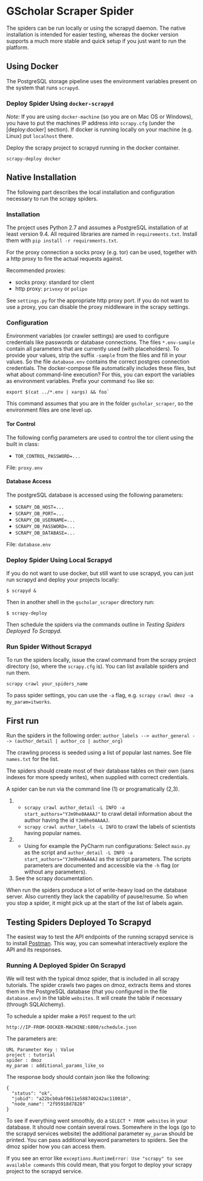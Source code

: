 # GScholar Scraper Spider

The spiders can be run locally or using the scrapyd daemon. The native installation is intended for easier testing,
whereas the docker version supports a much more stable and quick setup if you just want to run the platform.

## Using Docker

The PostgreSQL storage pipeline uses the environment variables present on the system that runs `scrapyd`.

### Deploy Spider Using `docker-scrapyd`

*Note:* If you are using `docker-machine` (so you are on Mac OS or Windows), you have to put the machines IP address into `scrapy.cfg`
(under the [deploy:docker] section). If docker is running locally on your machine (e.g. Linux) put `localhost` there.

Deploy the scrapy project to scrapyd running in the docker container.
```
scrapy-deploy docker
```

## Native Installation

The following part describes the local installation and configuration necessary to run the scrapy spiders.

### Installation

The project uses Python 2.7 and assumes a PostgreSQL installation of at least version 9.4.
All required libraries are named in `requirements.txt`. Install them with `pip install -r requirements.txt`.

For the proxy connection a socks proxy (e.g. tor) can be used, together with a http proxy
to fire the actual requests against.

Recommended proxies:

- socks proxy: standard tor client
- http proxy: `privoxy` or `polipo`

See `settings.py` for the appropriate http proxy port. If you do not want to use a proxy, you can disable the proxy
middleware in the scrapy settings.

### Configuration

Environment variables (or crawler settings) are used to configure credentials like passwords or database connections.
 The files `*.env-sample` contain all parameters that are currently used (with placeholders). To provide your values,
 strip the suffix `-sample` from the files and fill in your values.
 So the file `database.env` contains the correct postgres connection credentials. The docker-compose file automatically
 includes these files, but what about command-line execution? For this, you can export the variables as environment variables.
 Prefix your command `foo` like so:
```
export $(cat ../*.env | xargs) && foo`
```
This command assumes that you are in the 
 folder `gscholar_scraper`, so the environment files are one level up.

#### Tor Control

The following config parameters are used to control the tor client using the built in class:

- `TOR_CONTROL_PASSWORD=...`

File: `proxy.env`

#### Database Access

The postgreSQL database is accessed using the following parameters:

- `SCRAPY_DB_HOST=...`
- `SCRAPY_DB_PORT=...`
- `SCRAPY_DB_USERNAME=...`
- `SCRAPY_DB_PASSWORD=...`
- `SCRAPY_DB_DATABASE=...`

File: `database.env`

### Deploy Spider Using Local Scrapyd

If you do not want to use docker, but still want to use scrapyd, you can just run scrapyd and deploy your projects
locally:

```
$ scrapyd &
```

Then in another shell in the `gscholar_scraper` directory run:
```
$ scrapy-deploy
```

Then schedule the spiders via the commands outline in *Testing Spiders Deployed To Scrapyd*.

### Run Spider Without Scrapyd

To run the spiders locally, issue the crawl command from the scrapy project directory (so, where the `scrapy.cfg` is).
You can list available spiders and run them.
```
scrapy crawl your_spiders_name
```

To pass spider settings, you can use the `-a` flag, e.g. `scrapy crawl dmoz -a my_param=itworks`.

## First run

Run the spiders in the following order:
 `author_labels --> author_general --> (author_detail | author_co | author_org)` 

The crawling process is seeded using a list of popular last names. See file `names.txt` for the list.

The spiders should create most of their database tables on their own (sans indexes for more speedy writes), 
when supplied with correct credentials.

A spider can be run via the command line (1) or programatically (2,3).

1.
    - `scrapy crawl author_detail -L INFO -a start_authors="YJm9he0AAAAJ"` to crawl detail information about the author having the id
      `YJm9he0AAAAJ`.
    - `scrapy crawl author_labels -L INFO` to crawl the labels of scientists having popular names.
2.
    - Using for example the PyCharm run configurations: Select `main.py` as the script and 
    `author_detail -L INFO -a start_authors="YJm9he0AAAAJ` as the script parameters. The scripts parameters are documented
    and accessible via the `-h` flag (or without any parameters).
3.
    See the scrapy documentation.
    
When run the spiders produce a lot of write-heavy load on the database server. Also currently they lack the capability 
of pause/resume. So when you stop a spider, it might pick up at the start of the list of labels again.

## Testing Spiders Deployed To Scrapyd

The easiest way to test the API endpoints of the running scrapyd service is
 to install [Postman](https://chrome.google.com/webstore/detail/postman/fhbjgbiflinjbdggehcddcbncdddomop). 
 This way, you can somewhat interactively explore the API and its responses.

### Running A Deployed Spider On Scrapyd

We will test with the typical dmoz spider, that is included in all scrapy tutorials.
 The spider crawls two pages on dmoz, extracts items and stores them in the PostgreSQL 
 database (that you configured in the file `database.env`) in the table `websites`. 
 It will create the table if necessary (through SQLAlchemy).

To schedule a spider make a `POST` request to the url:
```
http://IP-FROM-DOCKER-MACHINE:6800/schedule.json
```

The parameters are:
```
URL Parameter Key : Value
project : tutorial
spider : dmoz
my_param : additional_params_like_so
```

The response body should contain json like the following:
```
{
  "status": "ok",
  "jobid": "a22bcb0abf0611e588740242ac110018",
  "node_name": "2f95918d7828"
}
```

To see if everything went smoothly, do a `SELECT * FROM websites` in your database.
 It should now contain several rows. Somewhere in the logs (go to the scrapyd services website) the additional
 parameter `my_param` should be printed. You can pass additional keyword parameters to spiders. See the dmoz spider
 how you can access them.

If you see an error like `exceptions.RuntimeError: Use "scrapy" to see available commands` this could mean, that you
 forgot to deploy your scrapy project to the scrapyd service.

